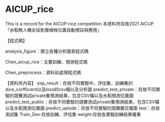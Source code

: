 # AICUP_rice
This is a record for the AICUP-rice competition
本資料夾存放2021 AICUP 「水稻無人機全採影像植株位置自動標註與應用」

【程式碼】

analysis_figure：建立各種分析圖表程式碼

Chen_aicup_rice：主要訓練、預測程式碼

Chen_preprocess：資料前處理程式碼

【資料夾內容】
exp_result：存放不同實驗中，評估集、訓練集的dice_corfficient以及loss的csv檔以及分析圖
predict_test_private：存放不同實驗的競賽測試private集預測結果，包含CSV檔以及水稻預測位置圖
predict_test_public：存放不同實驗的競賽測試private集預測結果，包含CSV檔以及水稻預測位置圖
predict_uplode：存放不同實驗的競賽繳交檔案
test：存放測試集
Train_Dev:存放訓練、評估集
weight:存放各實驗訓練結果權重
